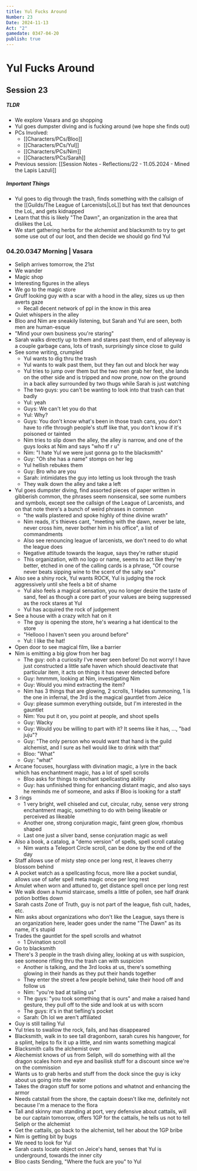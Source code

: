 ```yaml
---
title: Yul Fucks Around
Number: 23
Date: 2024-11-13
Act: "2"
gamedate: 0347-04-20
publish: true
---
```


# Yul Fucks Around
## Session 23
##### TLDR
- We explore Vasara and go shopping
- Yul goes dumpster diving and is fucking around (we hope she finds out)
- PCs Involved: 
	- [[Characters/PCs/Bloo]]
	- [[Characters/PCs/Yul]]
	- [[Characters/PCs/Nim]]
	- [[Characters/PCs/Sarah]]
- Previous session: [[Session Notes - Reflections/22 - 11.05.2024 - Mined the Lapis Lazuli]]
##### Important Things
- Yul goes to dig through the trash, finds something with the callsign of the [[Guilds/The League of Larcenists\|LoL]] but has text that denounces the LoL, and gets kidnapped
- Learn that this is likely "The Dawn", an organization in the area that dislikes the LoL
- We start gathering herbs for the alchemist and blacksmith to try to get some use out of our loot, and then decide we should go find Yul
### 04.20.0347 Morning | Vasara
- Seliph arrives tomorrow, the 21st
- We wander
- Magic shop
- Interesting figures in the alleys
- We go to the magic store
- Gruff looking guy with a scar with a hood in the alley, sizes us up then averts gaze
	- Recall decent network of ppl in the know in this area
- Quiet whispers in the alley
- Bloo and Nim are sneakily listening, but Sarah and Yul are seen, both men are human-esque
- "Mind your own business you're staring"
- Sarah walks directly up to them and stares past them, end of alleyway is a couple garbage cans, lots of trash, surprisingly since close to guild
- See some writing, crumpled
	- Yul wants to dig thru the trash
	- Yul wants to walk past them, but they fan out and block her way
	- Yul tries to jump over them but the two men grab her feet, she lands on the other side and is tripped and now prone, now on the ground in a back alley surrounded by two thugs while Sarah is just watching
	- The two guys: you can't be wanting to look into that trash can that badly
	- Yul: yeah
	- Guys: We can't let you do that
	- Yul: Why?
	- Guys: You don't know what's been in those trash cans, you don't have to rifle through people's stuff like that, you don't know if it's poisoned or tainted
	- Nim tries to slip down the alley, the alley is narrow, and one of the guys looks at Nim and says "who tf r u"
	- Nim: "I hate Yul we were just gonna go to the blacksmith"
	- Guy: "Oh she has a name" stomps on her leg
	- Yul hellish rebukes them
	- Guy: Bro who are you 
	- Sarah: intimidates the guy into letting us look through the trash
	- They walk down the alley and take a left
- Yul goes dumpster diving, find assorted pieces of paper written in gibberish common, the phrases seem nonsensical, see some numbers and symbols, except see the callsign of the League of Larcenists, and on that note there's a bunch of weird phrases in common
	- "the walls plastered and spoke highly of thine divine wrath"
	- Nim reads, it's thieves cant, "meeting with the dawn, never be late, never cross him, never bother him in his office", a list of commandments
	- Also see renouncing league of larcenists, we don't need to do what the league does
	- Negative attitude towards the league, says they're rather stupid 
	- This organization, with no logo or name, seems to act like they're better, etched in one of the calling cards is a phrase, "Of course never beats sipping wine to the scent of the salty sea"
- Also see a shiny rock, Yul wants ROCK, Yul is judging the rock aggressively until she feels a bit of shame
	- Yul also feels a magical sensation, you no longer desire the taste of sand, feel as though a core part of your values are being suppressed as the rock stares at Yul
	- Yul has acquired the rock of judgement
- See a house with a crazy witch hat on it 
	- The guy is opening the store, he's wearing a hat identical to the store
	- "Hellooo I haven't seen you around before"
	- Yul: I like the hat!
- Open door to see magical film, like a barrier
- Nim is emitting a big glow from her bag
	- The guy: ooh a curiosity I've never seen before! Do not worry! I have just constructed a little safe haven which should deactivate that particular item, it acts on things it has never detected before
	- Guy: hmmmm, looking at Nim, investigating Nim
	- Guy: Would you mind extracting the item?
	- Nim has 3 things that are glowing, 2 scrolls, 1 Hades summoning, 1 is the one in infernal, the 3rd is the magical gauntlet from Jeice 
	- Guy: please summon everything outside, but I'm interested in the gauntlet
	- Nim: You put it on, you point at people, and shoot spells
	- Guy: Wacky
	- Guy: Would you be willing to part with it? It seems like it has, …, "bad juju"?
	- Guy: "The only person who would want that hand is the guild alchemist, and I sure as hell would like to drink with that"
	- Bloo: "What"
	- Guy: "what"
- Arcane focuses, hourglass with divination magic, a lyre in the back which has enchantment magic, has a lot of spell scrolls
	- Bloo asks for things to enchant spellcasting ability
	- Guy: has unfinished thing for enhancing distant magic, and also says he reminds me of someone, and asks if Bloo is looking for a staff
- 3 rings
	- 1 very bright, well chiseled and cut, circular, ruby, sense very strong enchantment magic, something to do with being likeable or perceived as likeable
	- Another one, strong conjuration magic, faint green glow, rhombus shaped
	- Last one just a silver band, sense conjuration magic as well
- Also a book, a catalog, a "demo version" of spells, spell scroll catalog
	- Nim wants a Teleport Circle scroll, can be done by the end of the day
- Staff allows use of misty step once per long rest, it leaves cherry blossom behind
- A pocket watch as a spellcasting focus, more like a pocket sundial, allows use of safer spell meta magic once per long rest
- Amulet when worn and attuned to, get distance spell once per long rest
- We walk down a humid staircase, smells a little of pollen, see half drank potion bottles down
- Sarah casts Zone of Truth, guy is not part of the league, fish cult, hades, etc.
- Nim asks about organizations who don't like the League, says there is an organization here, leader goes under the name "The Dawn" as its name, it's stupid
- Trades the gauntlet for the spell scrolls and whatnot
	- 1 Divination scroll
- Go to blacksmith
- There's 3 people in the trash diving alley, looking at us with suspicion, see someone rifling thru the trash can with suspicion
	- Another is talking, and the 3rd looks at us, there's something glowing in their hands as they put their hands together
	- They enter the street a few people behind, take their hood off and follow us
	- Nim: "you're bad at tailing us"
	- The guys: "you took something that is ours" and make a raised hand gesture, they pull off to the side and look at us with scorn
	- The guys: it's in that tiefling's pocket
	- Sarah: Oh lol we aren't affiliated
- Guy is still tailing Yul
- Yul tries to swallow the rock, fails, and has disappeared
- Blacksmith, walk in to see tall dragonborn, sarah cures his hangover, for a splint, helps to fix it up a little, and nim wants something magical
- Blacksmith calls the alchemist over
- Alechemist knows of us from Seliph, will do something with all the dragon scales horn and eye and basilisk stuff for a discount since we're on the commission 
- Wants us to grab herbs and stuff from the dock since the guy is icky about us going into the water
- Takes the dragon stuff for some potions and whatnot and enhancing the armor
- Needs catstail from the shore, the captain doesn't like me, definitely not because I'm a menace to the flora
- Tall and skinny man standing at port, very defensive about cattails, will be our captain tomorrow, offers 1GP for the cattails, he tells us not to tell Seliph or the alchemist
- Get the cattails, go back to the alchemist, tell her about the 1GP bribe
- Nim is getting bit by bugs
- We need to look for Yul
- Sarah casts locate object on Jeice's hand, senses that Yul is underground, towards the inner city
- Bloo casts Sending, "Where the fuck are you" to Yul